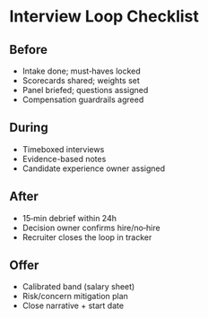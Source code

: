 # Interview Loop Checklist
## Before
- Intake done; must‑haves locked
- Scorecards shared; weights set
- Panel briefed; questions assigned
- Compensation guardrails agreed
## During
- Timeboxed interviews
- Evidence-based notes
- Candidate experience owner assigned
## After
- 15‑min debrief within 24h
- Decision owner confirms hire/no‑hire
- Recruiter closes the loop in tracker
## Offer
- Calibrated band (salary sheet)
- Risk/concern mitigation plan
- Close narrative + start date
